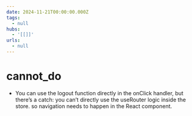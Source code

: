 ```yaml
---
date: 2024-11-21T00:00:00.000Z
tags:
  - null
hubs:
  - '[[]]'
urls:
  - null
---
```

# cannot_do

- You can use the logout function directly in the onClick handler, but there’s a catch: you can’t directly use the useRouter logic inside the store.
  so navigation needs to happen in the React component.
